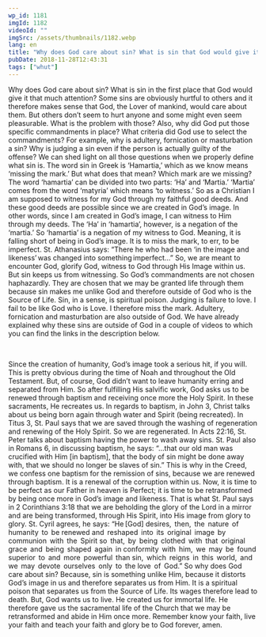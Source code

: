 ```yaml
---
wp_id: 1181
imgId: 1182
videoId: ""
imgSrc: /assets/thumbnails/1182.webp
lang: en
title: "Why does God care about sin? What is sin that God would give it that much attention?"
pubDate: 2018-11-28T12:43:31
tags: ["whut"]
---
```


<p>Why does God care about sin? What is sin in the first place that God would give it that much attention? Some sins are obviously hurtful to others and it therefore makes sense that God, the Lover of mankind, would care about them. But others don’t seem to hurt anyone and some might even seem pleasurable. What is the problem with those? Also, why did God put those specific commandments in place? What criteria did God use to select the commandments? For example, why is adultery, fornication or masturbation a sin? Why is judging a sin even if the person is actually guilty of the offense? We can shed light on all those questions when we properly define what sin is. The word sin in Greek is ‘Hamartia,’ which as we know means ‘missing the mark.’ But what does that mean? Which mark are we missing? The word ‘hamartia’ can be divided into two parts: ‘Ha’ and ‘Martia.’ ‘Martia’ comes from the word ‘matyria’ which means ‘to witness.’ So as a Christian I am supposed to witness for my God through my faithful good deeds. And these good deeds are possible since we are created in God’s image. In other words, since I am created in God’s image, I can witness to Him through my deeds. The ‘Ha’ in ‘hamartia’, however, is a negation of the ‘martia.’ So ‘hamartia’ is a negation of my witness to God. Meaning, it is falling short of being in God’s image. It is to miss the mark, to err, to be imperfect. St. Athanasius says: “There he who had been ‘in the image and likeness’ was changed into something imperfect…” So, we are meant to encounter God, glorify God, witness to God through His Image within us. But sin keeps us from witnessing. So God’s commandments are not chosen haphazardly. They are chosen that we may be granted life through them because sin makes me unlike God and therefore outside of God who is the Source of Life. Sin, in a sense, is spiritual poison. Judging is failure to love. I fail to be like God who is Love. I therefore miss the mark. Adultery, fornication and masturbation are also outside of God. We have already explained why these sins are outside of God in a couple of videos to which you can find the links in the description below.<span data-ccp-props="{&quot;201341983&quot;:0,&quot;335559739&quot;:200,&quot;335559740&quot;:276}"> </span></p>
<p><span data-ccp-props="{&quot;201341983&quot;:0,&quot;335559739&quot;:200,&quot;335559740&quot;:276}"> </span></p>
<p>Since the creation of humanity, God’s image took a serious hit, if you will. This is pretty obvious during the time of Noah and throughout the Old Testament. But, of course, God didn’t want to leave humanity erring and separated from Him. So after fulfilling His salvific work, God asks us to be renewed through baptism and receiving once more the Holy Spirit. In these sacraments, He recreates us. In regards to baptism, in John 3, Christ talks about us being born again through water and Spirit (being recreated). In Titus 3, St. Paul says that we are saved through the washing of regeneration and renewing of the Holy Spirit. So we are regenerated. In Acts 22:16, St. Peter talks about baptism having the power to wash away sins. St. Paul also in Romans 6, in discussing baptism, he says: “…that our old man was crucified with Him [in baptism], that the body of sin might be done away with, that we should no longer be slaves of sin.” This is why in the Creed, we confess one baptism for the remission of sins, because we are renewed through baptism. It is a renewal of the corruption within us. Now, it is time to be perfect as our Father in heaven is Perfect; it is time to be retransformed by being once more in God’s image and likeness. That is what St. Paul says in 2 Corinthians 3:18 that we are beholding the glory of the Lord in a mirror and are being transformed, through His Spirit, into His image from glory to glory. St. Cyril agrees, he says: “He [God] desires,  then,  the  nature  of  humanity  to  be renewed and  reshaped  into  its  original  image  by  communion  with  the  Spirit so  that,  by  being  clothed  with  that  original  grace  and  being  shaped  again  in conformity  with  him,  we  may  be  found  superior  to  and  more  powerful  than sin,  which  reigns  in  this  world,  and  we  may  devote  ourselves  only  to  the love  of  God.” So why does God care about sin? Because, sin is something unlike Him, because it distorts God’s image in us and therefore separates us from Him. It is a spiritual poison that separates us from the Source of Life. Its wages therefore lead to death. But, God wants us to live. He created us for immortal life. He therefore gave us the sacramental life of the Church that we may be retransformed and abide in Him once more. Remember know your faith, live your faith and teach your faith and glory be to God forever, amen. <span data-ccp-props="{&quot;201341983&quot;:0,&quot;335559739&quot;:200,&quot;335559740&quot;:276}"> </span></p>

